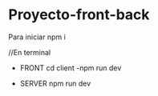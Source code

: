 # Proyecto-front-back
Para iniciar 
npm i

//En terminal 
- FRONT cd client
-npm run dev


-  SERVER npm run dev

